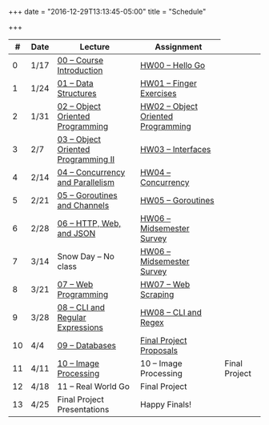 +++
date = "2016-12-29T13:13:45-05:00"
title = "Schedule"

+++

<table class="schedule">
    <thead>
        <tr>
            <th>#</th>
            <th>Date</th>
            <th>Lecture</th>
            <th>Assignment</th>
        </tr>
    </thead>
    <tr>
        <td>0</td>
        <td>1/17</td>
        <td><a href="/~cis193/lectures/Course%20Introduction.html">00 – Course Introduction</a></td>
        <td><a href="/~cis193/homework/hw0/">HW00 – Hello Go</a></td>
    </tr>
    <tr>
        <td>1</td>
        <td>1/24</td>
        <td><a href="/~cis193/lectures/Data%20Structures.html">01 – Data Structures</a></td>
        <td><a href="/~cis193/homework/hw1/">HW01 – Finger Exercises</a></td>
    </tr>
    <tr>
        <td>2</td>
        <td>1/31</td>
        <td><a href="/~cis193/lectures/Object%20Oriented%20Programming.html">02 – Object Oriented Programming</a></td>
        <td><a href="/~cis193/homework/hw2/">HW02 – Object Oriented Programming</a></td>
    </tr>
    <tr>
        <td>3</td>
        <td>2/7</td>
        <td><a href="/~cis193/lectures/Object%20Oriented%20Programming%20II.html">03 – Object Oriented Programming II</a></td>
        <td><a href="/~cis193/homework/hw3/">HW03 – Interfaces</a></td>
    </tr>
    <tr>
        <td>4</td>
        <td>2/14</td>
        <td><a href="/~cis193/lectures/Concurrency and Parallelism.html">04 – Concurrency and Parallelism</a></td>
        <td><a href="/~cis193/homework/hw4/">HW04 – Concurrency</a></td>
    </tr>
    <tr>
        <td>5</td>
        <td>2/21</td>
        <td><a href="/~cis193/lectures/Goroutines and Channels.html">05 – Goroutines and Channels</a></td>
        <td><a href="/~cis193/homework/hw5/">HW05 – Goroutines</a></td>
    </tr>
    <tr>
        <td>6</td>
        <td>2/28</td>
        <td><a href="/~cis193/lectures/HTTP, Web, and JSON.html">06 – HTTP, Web, and JSON</a></td>
        <td><a href="/~cis193/homework/hw6/">HW06 – Midsemester Survey</a></td>
    </tr>
    <tr>
        <td>7</td>
        <td>3/14</td>
        <td>Snow Day – No class</td>
        <td><a href="/~cis193/homework/hw6/">HW06 – Midsemester Survey</a></td>
    </tr>
    <tr>
        <td>8</td>
        <td>3/21</td>
        <td><a href="/~cis193/lectures/Web Programming.html">07 – Web Programming</a></td>
        <td><a href="/~cis193/homework/hw7/">HW07 – Web Scraping</a></td>
    </tr>
    <tr>
        <td>9</td>
        <td>3/28</td>
        <td><a href="/~cis193/lectures/CLI Applications and Regular Expressions.html">08 – CLI and Regular Expressions</a></td>
        <td><a href="/~cis193/homework/hw8/">HW08 – CLI and Regex</a></td>
    </tr>
    <tr>
        <td>10</td>
        <td>4/4</td>
        <td><a href="/~cis193/lectures/Databases.html">09 – Databases</a></td>
        <td><a href="/~cis193/homework/hw9/">Final Project Proposals</a></td>
    </tr>
    <tr>
        <td>11</td>
        <td>4/11</td>
        <td><a href="/~cis193/lectures/Image Processing.html">10 – Image Processing</a></td>
        <td>10 – Image Processing</td>
        <td>Final Project</td>
    </tr>
    <tr>
        <td>12</td>
        <td>4/18</td>
        <td>11 – Real World Go</td>
        <td>Final Project</td>
    </tr>
    <tr>
        <td>13</td>
        <td>4/25</td>
        <td>Final Project Presentations</td>
        <td>Happy Finals!</td>
    </tr>
</table>
